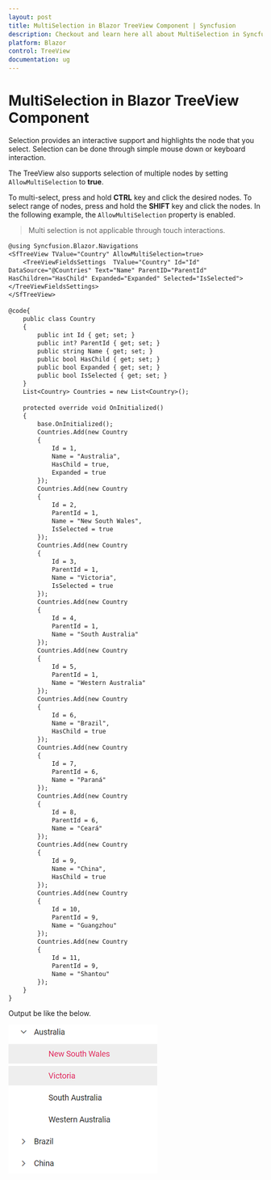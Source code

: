 ```yaml
---
layout: post
title: MultiSelection in Blazor TreeView Component | Syncfusion
description: Checkout and learn here all about MultiSelection in Syncfusion Blazor TreeView component and much more.
platform: Blazor
control: TreeView
documentation: ug
---
```


# MultiSelection in Blazor TreeView Component

Selection provides an interactive support and highlights the node that you select. Selection can be done through simple mouse down or keyboard interaction.

The TreeView also supports selection of multiple nodes by setting `AllowMultiSelection` to **true**.

To multi-select, press and hold **CTRL** key and click the desired nodes. To select range of nodes, press and hold the **SHIFT** key and click the nodes.
In the following example, the `AllowMultiSelection` property is enabled.

> Multi selection is not applicable through touch interactions.

```cshtml
@using Syncfusion.Blazor.Navigations
<SfTreeView TValue="Country" AllowMultiSelection=true>
    <TreeViewFieldsSettings  TValue="Country" Id="Id" DataSource="@Countries" Text="Name" ParentID="ParentId" HasChildren="HasChild" Expanded="Expanded" Selected="IsSelected"></TreeViewFieldsSettings>
</SfTreeView>

@code{
    public class Country
    {
        public int Id { get; set; }
        public int? ParentId { get; set; }
        public string Name { get; set; }
        public bool HasChild { get; set; }
        public bool Expanded { get; set; }
        public bool IsSelected { get; set; }
    }
    List<Country> Countries = new List<Country>();

    protected override void OnInitialized()
    {
        base.OnInitialized();
        Countries.Add(new Country
        {
            Id = 1,
            Name = "Australia",
            HasChild = true,
            Expanded = true
        });
        Countries.Add(new Country
        {
            Id = 2,
            ParentId = 1,
            Name = "New South Wales",
            IsSelected = true
        });
        Countries.Add(new Country
        {
            Id = 3,
            ParentId = 1,
            Name = "Victoria",
            IsSelected = true
        });
        Countries.Add(new Country
        {
            Id = 4,
            ParentId = 1,
            Name = "South Australia"
        });
        Countries.Add(new Country
        {
            Id = 5,
            ParentId = 1,
            Name = "Western Australia"
        });
        Countries.Add(new Country
        {
            Id = 6,
            Name = "Brazil",
            HasChild = true
        });
        Countries.Add(new Country
        {
            Id = 7,
            ParentId = 6,
            Name = "Paraná"
        });
        Countries.Add(new Country
        {
            Id = 8,
            ParentId = 6,
            Name = "Ceará"
        });
        Countries.Add(new Country
        {
            Id = 9,
            Name = "China",
            HasChild = true
        });
        Countries.Add(new Country
        {
            Id = 10,
            ParentId = 9,
            Name = "Guangzhou"
        });
        Countries.Add(new Country
        {
            Id = 11,
            ParentId = 9,
            Name = "Shantou"
        });
    }
}

```

Output be like the below.

![TreeView Sample](./images/multiSelect.png)